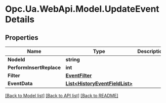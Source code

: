 # Opc.Ua.WebApi.Model.UpdateEventDetails

## Properties

Name | Type | Description | Notes
------------ | ------------- | ------------- | -------------
**NodeId** | **string** |  | [optional] 
**PerformInsertReplace** | **int** |  | [optional] 
**Filter** | [**EventFilter**](EventFilter.md) |  | [optional] 
**EventData** | [**List&lt;HistoryEventFieldList&gt;**](HistoryEventFieldList.md) |  | [optional] 

[[Back to Model list]](../README.md#documentation-for-models) [[Back to API list]](../README.md#documentation-for-api-endpoints) [[Back to README]](../README.md)

